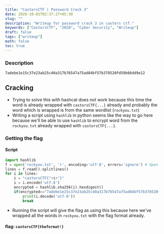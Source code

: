 ```yaml
---
title: "CastorsCTF | Password Crack 3"
date: 2020-10-01T02:37:27+05:30
slug: ""
description: "Writeup for password crack 3 in castors ctf."
keywords: ["CastorsCTF", "2020", "Cyber Security", "Writeup"]
draft: false
tags: ["writeup"]
math: false
toc: true
---
```


### Description
```
7adebe1e15c37e23ab25c40a317b76547a75ad84bf57b378520fd59b66dd9e12
```

## Cracking

- Trying to solve this with hashcat does not work because this time the word is already wrapped with `castorsCTF{...}` already and probably the word which is wrapped is from the same wordlist (`rockyou.txt`)
- Writing a script using `hashlib` in python seems like the way to go here because we'll be able to use `hashlib` to encrypt word from the `rockyou.txt` already wrapped with `castorsCTF{...}`.


### Getting the flag
#### Script

```python
import hashlib
f = open('rockyou.txt', 'r', encoding='utf-8', errors='ignore') # Open file on read mode
lines = f.read().splitlines()
for i in lines:
    i = "castorsCTF{"+i+"}"
    i = i.encode('utf-8')
    encrypted = hashlib.sha256(i).hexdigest()
    if(encrypted=="7adebe1e15c37e23ab25c40a317b76547a75ad84bf57b378520fd59b66dd9e12"):
        print(i.decode('utf-8'))
        break
```
- Running the script will give the flag as using this because here we've wrapped all the words in `rockyou.txt` with the flag format already.
#### flag: `castorsCTF{theformat!}`
